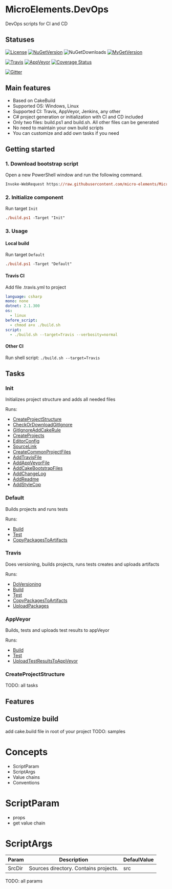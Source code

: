 # MicroElements.DevOps
DevOps scripts for CI and CD

## Statuses
[![License](https://img.shields.io/github/license/micro-elements/MicroElements.DevOps.svg)](https://raw.githubusercontent.com/micro-elements/MicroElements.DevOps/master/LICENSE)
[![NuGetVersion](https://img.shields.io/nuget/v/MicroElements.DevOps.svg)](https://www.nuget.org/packages/MicroElements.DevOps)
![NuGetDownloads](https://img.shields.io/nuget/dt/MicroElements.DevOps.svg)
[![MyGetVersion](https://img.shields.io/myget/micro-elements/v/MicroElements.DevOps.svg)](https://www.myget.org/feed/micro-elements/package/nuget/MicroElements.DevOps)

[![Travis](https://img.shields.io/travis/micro-elements/MicroElements.DevOps/master.svg?logo=travis)](https://travis-ci.org/micro-elements/MicroElements.DevOps)
[![AppVeyor](https://img.shields.io/appveyor/ci/petriashev/microelements-devops.svg?logo=appveyor)](https://ci.appveyor.com/project/petriashev/microelements-devops)
[![Coverage Status](https://img.shields.io/coveralls/micro-elements/MicroElements.DevOps.svg)](https://coveralls.io/r/micro-elements/MicroElements.DevOps)

[![Gitter](https://img.shields.io/gitter/room/micro-elements/MicroElements.DevOps.svg)](https://gitter.im/micro-elements/MicroElements.DevOps)

## Main features
- Based on CakeBuild
- Supported OS: Windows, Linux
- Supported CI: Travis, AppVeyor, Jenkins, any other
- C# project generation or initialization with CI and CD included
- Only two files: build.ps1 and build.sh. All other files can be generated
- No need to maintain your own build scripts
- You can customize and add own tasks if you need

## Getting started
### 1. Download bootstrap script
Open a new PowerShell window and run the following command.
```ps
Invoke-WebRequest https://raw.githubusercontent.com/micro-elements/MicroElements.DevOps/master/resources/build.ps1 -OutFile build.ps1
```

### 2. Initialize component
Run target `Init`
```ps
./build.ps1 -Target "Init"
```

### 3. Usage

#### Local build

Run target `Default`
```ps
./build.ps1 -Target "Default"
```

#### Travis CI

Add file .travis.yml to project
```yml
language: csharp
mono: none
dotnet: 2.1.300
os:
  - linux
before_script:
  - chmod a+x ./build.sh
script:
  - ./build.sh --target=Travis --verbosity=normal
```

#### Other CI
Run shell script: `./build.sh --target=Travis`

## Tasks
### Init
Initializes project structure and adds all needed files

Runs:
* [CreateProjectStructure](#CreateProjectStructure)
* [CheckOrDownloadGitIgnore](#CheckOrDownloadGitIgnore)
* [GitIgnoreAddCakeRule](#GitIgnoreAddCakeRule)
* [CreateProjects](#CreateProjects)
* [EditorConfig](#EditorConfig)
* [SourceLink](#SourceLink)
* [CreateCommonProjectFiles](#CreateCommonProjectFiles)
* [AddTravisFile](#AddTravisFile)
* [AddAppVeyorFile](#AddAppVeyorFile)
* [AddCakeBootstrapFiles](#AddCakeBootstrapFiles)
* [AddChangeLog](#AddChangeLog)
* [AddReadme](#AddReadme)
* [AddStyleCop](#AddStyleCop)

### Default
Builds projects and runs tests

Runs:
* [Build](#Build)
* [Test](#Test)
* [CopyPackagesToArtifacts](#CopyPackagesToArtifacts)

### Travis
Does versioning, builds projects, runs tests creates and uploads artifacts

Runs:
* [DoVersioning](#DoVersioning)
* [Build](#Build)
* [Test](#Test)
* [CopyPackagesToArtifacts](#CopyPackagesToArtifacts)
* [UploadPackages](#UploadPackages)

### AppVeyor
Builds, tests and uploads test results to appVeyor

Runs:
* [Build](#Build)
* [Test](#Test)
* [UploadTestResultsToAppVeyor](#UploadTestResultsToAppVeyor)

### CreateProjectStructure
TODO: all tasks

## Features

## Customize build
add cake.build file in root of your project
TODO: samples

# Concepts
- ScriptParam
- ScriptArgs
- Value chains
- Conventions

# ScriptParam
- props
- get value chain

# ScriptArgs
Param | Description | DefaulValue
---|---|---
SrcDir | Sources directory. Contains projects. | src
TODO: all params





